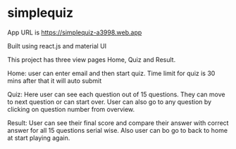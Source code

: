 # simplequiz
App URL is https://simplequiz-a3998.web.app

Built using react.js and material UI

This project has three view pages Home, Quiz and Result.

Home: user can enter email and then start quiz. Time limit for quiz is 30 mins after that it will auto submit

Quiz: Here user can see each question out of 15 questions. They can move to next question or can start over. User can also go to any question by clicking on question number from overview.

Result: User can see their final score and compare their answer with correct answer for all 15 questions serial wise. Also user can bo go to back to home at start playing again.
